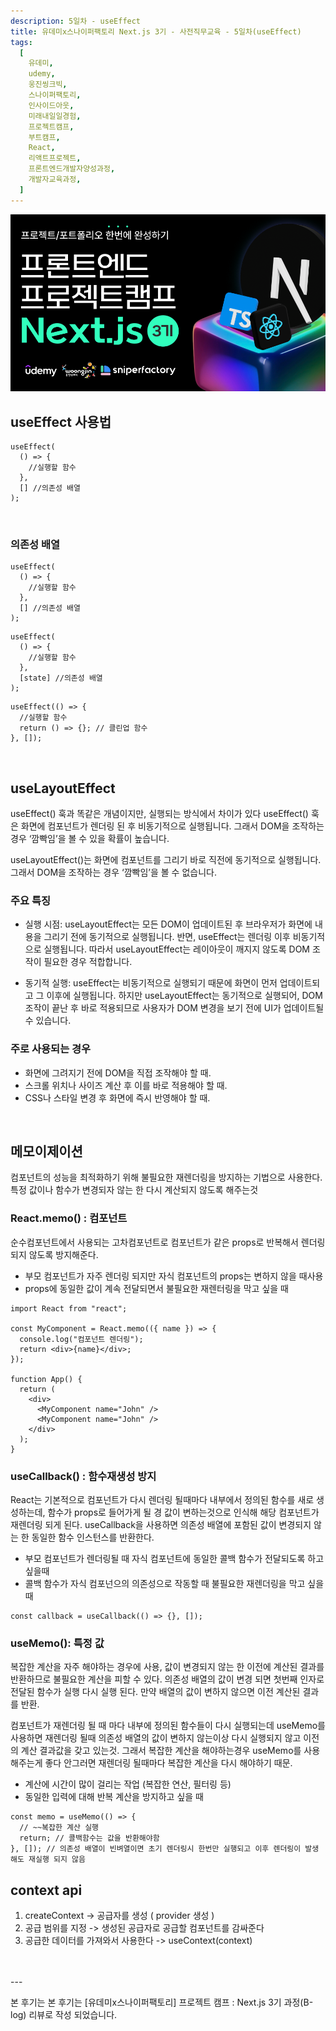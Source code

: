 ```yaml
---
description: 5일차 - useEffect
title: 유데미x스나이퍼팩토리 Next.js 3기 - 사전직무교육 - 5일차(useEffect)
tags:
  [
    유데미,
    udemy,
    웅진씽크빅,
    스나이퍼팩토리,
    인사이드아웃,
    미래내일일경험,
    프로젝트캠프,
    부트캠프,
    React,
    리액트프로젝트,
    프론트엔드개발자양성과정,
    개발자교육과정,
  ]
---
```


![](./img/image-1.png)

## useEffect 사용법

```tsx
useEffect(
  () => {
    //실행할 함수
  },
  [] //의존성 배열
);
```

<br />

### 의존성 배열

```tsx title='의존성 배열이 빈배열 일때 : 마운트시에 한번만 실행'
useEffect(
  () => {
    //실행할 함수
  },
  [] //의존성 배열
);
```

```tsx title='의존성 배열에 값이 있을때 : 해당값이 업데이트 될 때 마다 실행'
useEffect(
  () => {
    //실행할 함수
  },
  [state] //의존성 배열
);
```

```tsx title='콜백함수에서 함수를 return할 때 : 컴포넌트가 언마운트(삭제) 될 때 return 함수를 실행'
useEffect(() => {
  //실행할 함수
  return () => {}; // 클린업 함수
}, []);
```

<br />

## useLayoutEffect

useEffect() 훅과 똑같은 개념이지만, 실행되는 방식에서 차이가 있다
useEffect() 훅은 화면에 컴포넌트가 렌더링 된 후 비동기적으로 실행됩니다. 그래서 DOM을 조작하는 경우 ‘깜빡임’을 볼 수 있을 확률이 높습니다.

useLayoutEffect()는 화면에 컴포넌트를 그리기 바로 직전에 동기적으로 실행됩니다. 그래서 DOM을 조작하는 경우 ‘깜빡임’을 볼 수 없습니다.

### 주요 특징

- 실행 시점: useLayoutEffect는 모든 DOM이 업데이트된 후 브라우저가 화면에 내용을 그리기 전에 동기적으로 실행됩니다. 반면, useEffect는 렌더링 이후 비동기적으로 실행됩니다. 따라서 useLayoutEffect는 레이아웃이 깨지지 않도록 DOM 조작이 필요한 경우 적합합니다.

- 동기적 실행: useEffect는 비동기적으로 실행되기 때문에 화면이 먼저 업데이트되고 그 이후에 실행됩니다. 하지만 useLayoutEffect는 동기적으로 실행되어, DOM 조작이 끝난 후 바로 적용되므로 사용자가 DOM 변경을 보기 전에 UI가 업데이트될 수 있습니다.

### 주로 사용되는 경우

- 화면에 그려지기 전에 DOM을 직접 조작해야 할 때.
- 스크롤 위치나 사이즈 계산 후 이를 바로 적용해야 할 때.
- CSS나 스타일 변경 후 화면에 즉시 반영해야 할 때.

<br />

## 메모이제이션

컴포넌트의 성능을 최적화하기 위해 불필요한 재렌더링을 방지하는 기법으로 사용한다. 특정 값이나 함수가 변경되자 않는 한 다시 계산되지 않도록 해주는것

### React.memo() : 컴포넌트

순수컴포넌트에서 사용되는 고차컴포넌트로 컴포넌트가 같은 props로 반복해서 렌더링되지 않도록 방지해준다.

- 부모 컴포넌트가 자주 렌더링 되지만 자식 컴포넌트의 props는 변하지 않을 때사용
- props에 동일한 값이 계속 전달되면서 불필요한 재렌터링을 막고 싶을 때

```tsx
import React from "react";

const MyComponent = React.memo(({ name }) => {
  console.log("컴포넌트 렌더링");
  return <div>{name}</div>;
});

function App() {
  return (
    <div>
      <MyComponent name="John" />
      <MyComponent name="John" />
    </div>
  );
}
```

### useCallback() : 함수재생성 방지

React는 기본적으로 컴포넌트가 다시 렌더링 될때마다 내부에서 정의된 함수를 새로 생성하는데, 함수가 props로 들어가게 될 경 값이 변하는것으로 인식해 해당 컴포넌트가 재렌더링 되게 된다. useCallback을 사용하면 의존성 배열에 포함된 값이 변경되지 않는 한 동일한 함수 인스턴스를 반환한다.

- 부모 컴포넌트가 렌더링될 때 자식 컴포넌트에 동일한 콜백 함수가 전달되도록 하고 싶을때
- 콜백 함수가 자식 컴포넌으의 의존성으로 작동할 때 불필요한 재렌더링을 막고 싶을 때

```tsx
const callback = useCallback(() => {}, []);
```

### useMemo(): 특정 값

복잡한 계산을 자주 해야하는 경우에 사용, 값이 변경되지 않는 한 이전에 계산된 결과를 반환하므로 불필요한 계산을 피할 수 있다. 의존성 배열의 값이 변경 되면 첫번째 인자로 전달된 함수가 실행 다시 실행 된다. 만약 배열의 값이 변하지 않으면 이전 계산된 결과를 반환.

컴포넌트가 재렌더링 될 때 마다 내부에 정의된 함수들이 다시 실행되는데 useMemo를 사용하면 재렌더링 될때 의존성 배열의 값이 변하지 않는이상 다시 실행되지 않고 이전의 계산 결과값을 갖고 있는것. 그래서 복잡한 계산을 해야하는경우 useMemo를 사용해주는게 좋다 안그러면 재렌더링 될때마다 복잡한 계산을 다시 해야하기 때문.

- 계산에 시간이 많이 걸리는 작업 (복잡한 연산, 필터링 등)
- 동일한 입력에 대해 반복 계산을 방지하고 싶을 때

```tsx
const memo = useMemo(() => {
  // ~~복잡한 계산 실행
  return; // 콜백함수는 값을 반환해야함
}, []); // 의존성 배열이 빈벼열이면 초기 렌더링시 한번만 실행되고 이후 렌더링이 발생해도 재실행 되지 않음
```

## context api

1. createContext -> 공급자를 생성 ( provider 생성 )
2. 공급 범위를 지정 -> 생성된 공급자로 공급할 컴포넌트를 감싸준다
3. 공급한 데이터를 가져와서 사용한다 -> useContext(context)

<br />
<br />
---

본 후기는 본 후기는 [유데미x스나이퍼팩토리] 프로젝트 캠프 : Next.js 3기 과정(B-log) 리뷰로 작성 되었습니다.

```

```
